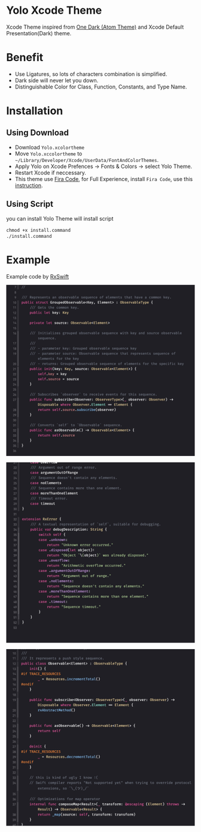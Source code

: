 # Yolo Xcode Theme

Xcode Theme inspired from [One Dark (Atom Theme)](https://github.com/atom/one-dark-syntax) and Xcode Default Presentation(Dark) theme.

# Benefit
- Use Ligatures, so lots of characters combination is simplified.
- Dark side will never let you down.
- Distinguishable Color for Class, Function, Constants, and Type Name.

# Installation
## Using Download 
- Download `Yolo.xcolortheme`
- Move `Yolo.xccolortheme` to `~/Library/Developer/Xcode/UserData/FontAndColorThemes`.
- Apply Yolo on Xcode Prefences -> Fonts & Colors -> select Yolo Theme.
- Restart Xcode if neccessary.
- This theme use [Fira Code](https://github.com/tonsky/FiraCode), for Full Experience, install `Fira Code`, use this [instruction](https://github.com/tonsky/FiraCode/wiki/Installing#macos).

## Using Script
you can install Yolo Theme will install script

```shell
chmod +x install.command
./install.command
```

# Example

Example code by [RxSwift](https://github.com/ReactiveX/RxSwift)

![example-1](https://github.com/wendyliga/yolo/blob/master/example/1.jpg?raw=true)

![example-2](https://github.com/wendyliga/yolo/blob/master/example/2.jpg?raw=true)

![example-3](https://github.com/wendyliga/yolo/blob/master/example/3.jpg?raw=true)
